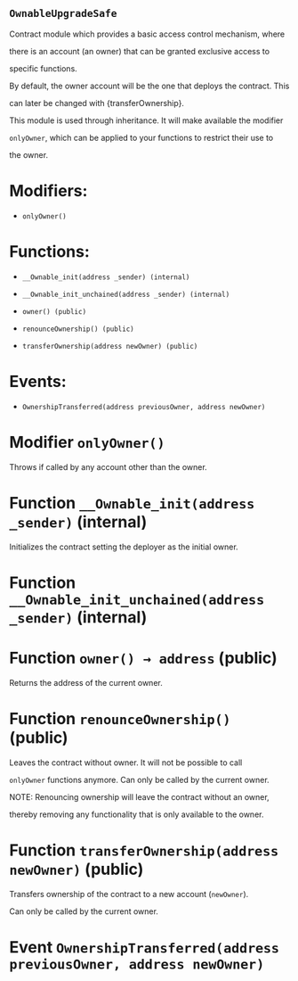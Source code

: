 ## `OwnableUpgradeSafe`

Contract module which provides a basic access control mechanism, where

there is an account (an owner) that can be granted exclusive access to

specific functions.

By default, the owner account will be the one that deploys the contract. This

can later be changed with {transferOwnership}.

This module is used through inheritance. It will make available the modifier

`onlyOwner`, which can be applied to your functions to restrict their use to

the owner.

# Modifiers:

- `onlyOwner()`

# Functions:

- `__Ownable_init(address _sender) (internal)`

- `__Ownable_init_unchained(address _sender) (internal)`

- `owner() (public)`

- `renounceOwnership() (public)`

- `transferOwnership(address newOwner) (public)`

# Events:

- `OwnershipTransferred(address previousOwner, address newOwner)`

# Modifier `onlyOwner()`

Throws if called by any account other than the owner.

# Function `__Ownable_init(address _sender)` (internal)

Initializes the contract setting the deployer as the initial owner.

# Function `__Ownable_init_unchained(address _sender)` (internal)

# Function `owner() → address` (public)

Returns the address of the current owner.

# Function `renounceOwnership()` (public)

Leaves the contract without owner. It will not be possible to call

`onlyOwner` functions anymore. Can only be called by the current owner.

NOTE: Renouncing ownership will leave the contract without an owner,

thereby removing any functionality that is only available to the owner.

# Function `transferOwnership(address newOwner)` (public)

Transfers ownership of the contract to a new account (`newOwner`).

Can only be called by the current owner.

# Event `OwnershipTransferred(address previousOwner, address newOwner)`
